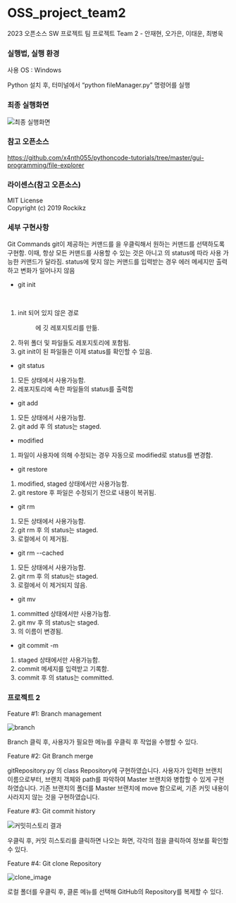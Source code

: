 # OSS_project_team2
2023 오픈소스 SW 프로젝트 팀 프로젝트 Team 2 - 안재현, 오가은, 이태운, 최병욱

### 실행법, 실행 환경
사용 OS : Windows<br/>

Python 설치 후, 터미널에서 “python fileManager.py” 명령어를 실행

### 최종 실행화면

![최종 실행화면](https://github.com/ahnjh05141/oss_project_team2/assets/56011947/5d68eac9-0d98-4f8c-8ff5-df7281d61342)


### 참고 오픈소스
https://github.com/x4nth055/pythoncode-tutorials/tree/master/gui-programming/file-explorer

### 라이센스(참고 오픈소스)
MIT License<br/>
Copyright (c) 2019 Rockikz

### 세부 구현사항
Git Commands
git이 제공하는 커맨드를 <file>을 우클릭해서 원하는 커맨드를 선택하도록 구현함. 이때, 항상 모든 커맨드를 사용할 수 있는 것은 아니고 <file>의 status에 따라 사용 가능한 커맨드가 달라짐. status에 맞지 않는 커맨드를 입력받는 경우 에러 메세지만 출력하고 변화가 일어나지 않음<br/>
- git init <dir><br/>
1. init 되어 있지 않은 경로 <dir>에 깃 레포지토리를 만듦.<br/>
2. 하위 폴더 및 파일들도 레포지토리에 포함됨.<br/>
3. git init이 된 파일들은 이제 status를 확인할 수 있음.<br/>

- git status<br/>
1. 모든 상태에서 사용가능함.<br/>
2. 레포지토리에 속한 파일들의 status를 출력함<br/>

- git add <file><br/>
1. 모든 상태에서 사용가능함.<br/>
2. git add 후 <file>의 status는 staged.<br/>

- modified<br/>
1. 파일이 사용자에 의해 수정되는 경우 자동으로 modified로 status를 변경함.<br/>

- git restore <file><br/>
1. modified, staged 상태에서만 사용가능함.<br/>
2. git restore 후 파일은 수정되기 전으로 내용이 복귀됨.<br/>

- git rm <file><br/>
1. 모든 상태에서 사용가능함.<br/>
2. git rm 후 <file>의 status는 staged.<br/>
3. 로컬에서 <file> 이 제거됨.<br/>

- git rm --cached <file><br/>
1. 모든 상태에서 사용가능함.<br/>
2. git rm 후 <file>의 status는 staged.<br/>
3. 로컬에서 <file> 이 제거되지 않음.<br/>

- git mv <file><br/>
1. committed 상태에서만 사용가능함.<br/>
2. git mv 후 <file>의 status는 staged.<br/>
3. <file>의 이름이 변경됨.<br/>

- git commit -m <comment><br/>
1. staged 상태에서만 사용가능함.<br/>
2. commit 메세지를 입력받고 기록함.<br/>
3. commit 후 <file>의 status는 committed.<br/>
  
### 프로젝트 2<br/>
  
  Feature #1: Branch management 
   
  ![branch](https://github.com/ahnjh05141/oss_project_team2/assets/130345605/b9345a66-8f5c-4385-94e6-4aac804cb787)

   Branch 클릭 후, 사용자가 필요한 메뉴를 우클릭 후 작업을 수행할 수 있다. 
  
 
  Feature #2: Git Branch merge
  
  gitRepository.py 의 class Repository에 구현하였습니다. 사용자가 입력한 브랜치 이름으로부터, 브랜치 객체와 path를 파악하여 Master 브랜치와 병합할 수 있게 구현하였습니다. 기존 브랜치의 폴더를 Master 브랜치에 move 함으로써, 기존 커밋 내용이 사라지지 않는 것을 구현하였습니다.
  
  
  
  Feature #3: Git commit history<br/>
  
  ![커밋히스토리 결과](https://github.com/ahnjh05141/oss_project_team2/assets/56011947/b6f28ef2-0cb8-4444-84cb-f6c766d7592a)
  
  우클릭 후, 커밋 히스토리를 클릭하면 나오는 화면, 각각의 점을 클릭하여 정보를 확인할 수 있다.<br/>
  
  Feature #4: Git clone Repository
  
  ![clone_image](https://github.com/ahnjh05141/oss_project_team2/assets/107451242/9564a805-1eab-431f-a013-ff9243197845)
  
  로컬 폴더를 우클릭 후, 클론 메뉴를 선택해 GitHub의 Repository를 복제할 수 있다.

